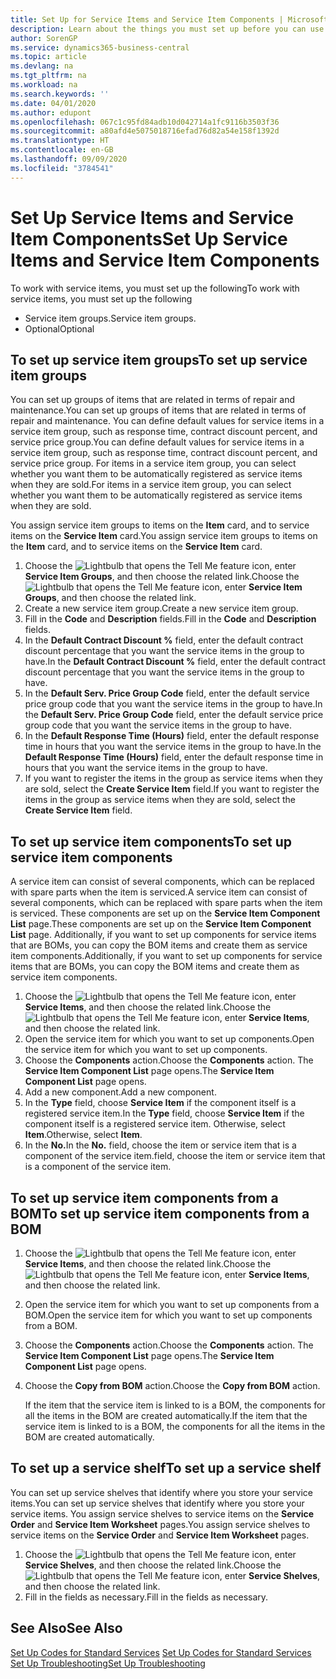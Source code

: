 ```yaml
---
title: Set Up for Service Items and Service Item Components | Microsoft Docs
description: Learn about the things you must set up before you can use service items, including default values such as response time, contract discount percent, and service price group.
author: SorenGP
ms.service: dynamics365-business-central
ms.topic: article
ms.devlang: na
ms.tgt_pltfrm: na
ms.workload: na
ms.search.keywords: ''
ms.date: 04/01/2020
ms.author: edupont
ms.openlocfilehash: 067c1c95fd84adb10d042714a1fc9116b3503f36
ms.sourcegitcommit: a80afd4e5075018716efad76d82a54e158f1392d
ms.translationtype: HT
ms.contentlocale: en-GB
ms.lasthandoff: 09/09/2020
ms.locfileid: "3784541"
---
```

# <a name="set-up-service-items-and-service-item-components"></a><span data-ttu-id="e83f2-103">Set Up Service Items and Service Item Components</span><span class="sxs-lookup"><span data-stu-id="e83f2-103">Set Up Service Items and Service Item Components</span></span>
<span data-ttu-id="e83f2-104">To work with service items, you must set up the following</span><span class="sxs-lookup"><span data-stu-id="e83f2-104">To work with service items, you must set up the following</span></span>

* <span data-ttu-id="e83f2-105">Service item groups.</span><span class="sxs-lookup"><span data-stu-id="e83f2-105">Service item groups.</span></span>
* <span data-ttu-id="e83f2-106">Optional</span><span class="sxs-lookup"><span data-stu-id="e83f2-106">Optional</span></span>

## <a name="to-set-up-service-item-groups"></a><span data-ttu-id="e83f2-107">To set up service item groups</span><span class="sxs-lookup"><span data-stu-id="e83f2-107">To set up service item groups</span></span>
<span data-ttu-id="e83f2-108">You can set up groups of items that are related in terms of repair and maintenance.</span><span class="sxs-lookup"><span data-stu-id="e83f2-108">You can set up groups of items that are related in terms of repair and maintenance.</span></span> <span data-ttu-id="e83f2-109">You can define default values for service items in a service item group, such as response time, contract discount percent, and service price group.</span><span class="sxs-lookup"><span data-stu-id="e83f2-109">You can define default values for service items in a service item group, such as response time, contract discount percent, and service price group.</span></span> <span data-ttu-id="e83f2-110">For items in a service item group, you can select whether you want them to be automatically registered as service items when they are sold.</span><span class="sxs-lookup"><span data-stu-id="e83f2-110">For items in a service item group, you can select whether you want them to be automatically registered as service items when they are sold.</span></span>  

<span data-ttu-id="e83f2-111">You assign service item groups to items on the **Item** card, and to service items on the **Service Item** card.</span><span class="sxs-lookup"><span data-stu-id="e83f2-111">You assign service item groups to items on the **Item** card, and to service items on the **Service Item** card.</span></span>  

1. <span data-ttu-id="e83f2-112">Choose the ![Lightbulb that opens the Tell Me feature](media/ui-search/search_small.png "Tell me what you want to do") icon, enter **Service Item Groups**, and then choose the related link.</span><span class="sxs-lookup"><span data-stu-id="e83f2-112">Choose the ![Lightbulb that opens the Tell Me feature](media/ui-search/search_small.png "Tell me what you want to do") icon, enter **Service Item Groups**, and then choose the related link.</span></span>  
2. <span data-ttu-id="e83f2-113">Create a new service item group.</span><span class="sxs-lookup"><span data-stu-id="e83f2-113">Create a new service item group.</span></span>  
3. <span data-ttu-id="e83f2-114">Fill in the **Code** and **Description** fields.</span><span class="sxs-lookup"><span data-stu-id="e83f2-114">Fill in the **Code** and **Description** fields.</span></span>  
4. <span data-ttu-id="e83f2-115">In the **Default Contract Discount %** field, enter the default contract discount percentage that you want the service items in the group to have.</span><span class="sxs-lookup"><span data-stu-id="e83f2-115">In the **Default Contract Discount %** field, enter the default contract discount percentage that you want the service items in the group to have.</span></span>  
5. <span data-ttu-id="e83f2-116">In the **Default Serv. Price Group Code** field, enter the default service price group code that you want the service items in the group to have.</span><span class="sxs-lookup"><span data-stu-id="e83f2-116">In the **Default Serv. Price Group Code** field, enter the default service price group code that you want the service items in the group to have.</span></span>  
6. <span data-ttu-id="e83f2-117">In the **Default Response Time (Hours)** field, enter the default response time in hours that you want the service items in the group to have.</span><span class="sxs-lookup"><span data-stu-id="e83f2-117">In the **Default Response Time (Hours)** field, enter the default response time in hours that you want the service items in the group to have.</span></span>  
7. <span data-ttu-id="e83f2-118">If you want to register the items in the group as service items when they are sold, select the **Create Service Item** field.</span><span class="sxs-lookup"><span data-stu-id="e83f2-118">If you want to register the items in the group as service items when they are sold, select the **Create Service Item** field.</span></span>  

## <a name="to-set-up-service-item-components"></a><span data-ttu-id="e83f2-119">To set up service item components</span><span class="sxs-lookup"><span data-stu-id="e83f2-119">To set up service item components</span></span>
<span data-ttu-id="e83f2-120">A service item can consist of several components, which can be replaced with spare parts when the item is serviced.</span><span class="sxs-lookup"><span data-stu-id="e83f2-120">A service item can consist of several components, which can be replaced with spare parts when the item is serviced.</span></span> <span data-ttu-id="e83f2-121">These components are set up on the **Service Item Component List** page.</span><span class="sxs-lookup"><span data-stu-id="e83f2-121">These components are set up on the **Service Item Component List** page.</span></span> <span data-ttu-id="e83f2-122">Additionally, if you want to set up components for service items that are BOMs, you can copy the BOM items and create them as service item components.</span><span class="sxs-lookup"><span data-stu-id="e83f2-122">Additionally, if you want to set up components for service items that are BOMs, you can copy the BOM items and create them as service item components.</span></span>

1. <span data-ttu-id="e83f2-123">Choose the ![Lightbulb that opens the Tell Me feature](media/ui-search/search_small.png "Tell me what you want to do") icon, enter **Service Items**, and then choose the related link.</span><span class="sxs-lookup"><span data-stu-id="e83f2-123">Choose the ![Lightbulb that opens the Tell Me feature](media/ui-search/search_small.png "Tell me what you want to do") icon, enter **Service Items**, and then choose the related link.</span></span>
2. <span data-ttu-id="e83f2-124">Open the service item for which you want to set up components.</span><span class="sxs-lookup"><span data-stu-id="e83f2-124">Open the service item for which you want to set up components.</span></span>  
3. <span data-ttu-id="e83f2-125">Choose the **Components** action.</span><span class="sxs-lookup"><span data-stu-id="e83f2-125">Choose the **Components** action.</span></span> <span data-ttu-id="e83f2-126">The **Service Item Component List** page opens.</span><span class="sxs-lookup"><span data-stu-id="e83f2-126">The **Service Item Component List** page opens.</span></span>  
4. <span data-ttu-id="e83f2-127">Add a new component.</span><span class="sxs-lookup"><span data-stu-id="e83f2-127">Add a new component.</span></span>  
5. <span data-ttu-id="e83f2-128">In the **Type** field, choose **Service Item** if the component itself is a registered service item.</span><span class="sxs-lookup"><span data-stu-id="e83f2-128">In the **Type** field, choose **Service Item** if the component itself is a registered service item.</span></span> <span data-ttu-id="e83f2-129">Otherwise, select **Item**.</span><span class="sxs-lookup"><span data-stu-id="e83f2-129">Otherwise, select **Item**.</span></span>  
6. <span data-ttu-id="e83f2-130">In the **No.**</span><span class="sxs-lookup"><span data-stu-id="e83f2-130">In the **No.**</span></span> <span data-ttu-id="e83f2-131">field, choose the item or service item that is a component of the service item.</span><span class="sxs-lookup"><span data-stu-id="e83f2-131">field, choose the item or service item that is a component of the service item.</span></span>  

## <a name="to-set-up-service-item-components-from-a-bom"></a><span data-ttu-id="e83f2-132">To set up service item components from a BOM</span><span class="sxs-lookup"><span data-stu-id="e83f2-132">To set up service item components from a BOM</span></span>
1.  <span data-ttu-id="e83f2-133">Choose the ![Lightbulb that opens the Tell Me feature](media/ui-search/search_small.png "Tell me what you want to do") icon, enter **Service Items**, and then choose the related link.</span><span class="sxs-lookup"><span data-stu-id="e83f2-133">Choose the ![Lightbulb that opens the Tell Me feature](media/ui-search/search_small.png "Tell me what you want to do") icon, enter **Service Items**, and then choose the related link.</span></span>  
2. <span data-ttu-id="e83f2-134">Open the service item for which you want to set up components from a BOM.</span><span class="sxs-lookup"><span data-stu-id="e83f2-134">Open the service item for which you want to set up components from a BOM.</span></span>  
3. <span data-ttu-id="e83f2-135">Choose the **Components** action.</span><span class="sxs-lookup"><span data-stu-id="e83f2-135">Choose the **Components** action.</span></span> <span data-ttu-id="e83f2-136">The **Service Item Component List** page opens.</span><span class="sxs-lookup"><span data-stu-id="e83f2-136">The **Service Item Component List** page opens.</span></span>  
4. <span data-ttu-id="e83f2-137">Choose the **Copy from BOM** action.</span><span class="sxs-lookup"><span data-stu-id="e83f2-137">Choose the **Copy from BOM** action.</span></span>  

    <span data-ttu-id="e83f2-138">If the item that the service item is linked to is a BOM, the components for all the items in the BOM are created automatically.</span><span class="sxs-lookup"><span data-stu-id="e83f2-138">If the item that the service item is linked to is a BOM, the components for all the items in the BOM are created automatically.</span></span>  

## <a name="to-set-up-a-service-shelf"></a><span data-ttu-id="e83f2-139">To set up a service shelf</span><span class="sxs-lookup"><span data-stu-id="e83f2-139">To set up a service shelf</span></span>
<span data-ttu-id="e83f2-140">You can set up service shelves that identify where you store your service items.</span><span class="sxs-lookup"><span data-stu-id="e83f2-140">You can set up service shelves that identify where you store your service items.</span></span> <span data-ttu-id="e83f2-141">You assign service shelves to service items on the **Service Order** and **Service Item Worksheet** pages.</span><span class="sxs-lookup"><span data-stu-id="e83f2-141">You assign service shelves to service items on the **Service Order** and **Service Item Worksheet** pages.</span></span>  

1. <span data-ttu-id="e83f2-142">Choose the ![Lightbulb that opens the Tell Me feature](media/ui-search/search_small.png "Tell me what you want to do") icon, enter **Service Shelves**, and then choose the related link.</span><span class="sxs-lookup"><span data-stu-id="e83f2-142">Choose the ![Lightbulb that opens the Tell Me feature](media/ui-search/search_small.png "Tell me what you want to do") icon, enter **Service Shelves**, and then choose the related link.</span></span>
2. <span data-ttu-id="e83f2-143">Fill in the fields as necessary.</span><span class="sxs-lookup"><span data-stu-id="e83f2-143">Fill in the fields as necessary.</span></span>

## <a name="see-also"></a><span data-ttu-id="e83f2-144">See Also</span><span class="sxs-lookup"><span data-stu-id="e83f2-144">See Also</span></span>
<span data-ttu-id="e83f2-145">[Set Up Codes for Standard Services](service-how-setup-service-coding.md) </span><span class="sxs-lookup"><span data-stu-id="e83f2-145">[Set Up Codes for Standard Services](service-how-setup-service-coding.md) </span></span>  
[<span data-ttu-id="e83f2-146">Set Up Troubleshooting</span><span class="sxs-lookup"><span data-stu-id="e83f2-146">Set Up Troubleshooting</span></span>](service-how-setup-troubleshooting.md)
